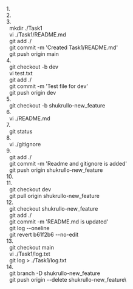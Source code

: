 1.\
2.\
3.\
    &nbsp;&nbsp;mkdir ./Task1\
    &nbsp;&nbsp;vi ./Task1/README.md\
    &nbsp;&nbsp;git add ./\
    &nbsp;&nbsp;git commit -m 'Created Task1/README.md'\
    &nbsp;&nbsp;git push origin main\
4.\
    &nbsp;&nbsp;git checkout -b dev\
    &nbsp;&nbsp;vi test.txt\
    &nbsp;&nbsp;git add ./\
    &nbsp;&nbsp;git commit -m 'Test file for dev'\
    &nbsp;&nbsp;git push origin dev\
5.\
    &nbsp;&nbsp;git checkout -b shukrullo-new_feature\
6.\
    &nbsp;&nbsp;vi ./README.md\
7.\
    &nbsp;&nbsp;git status\
8.\
    &nbsp;&nbsp;vi ./gitignore\
9.\
    &nbsp;&nbsp;git add ./\
    &nbsp;&nbsp;git commit -m 'Readme and gitignore is added'\
    &nbsp;&nbsp;git push origin shukrullo-new_feature\
10. \
11.\
    &nbsp;&nbsp;git checkout dev\
    &nbsp;&nbsp;git pull origin shukrullo-new_feature\
12.\
    &nbsp;&nbsp;git checkout shukrullo-new_feature\
    &nbsp;&nbsp;git add ./\
    &nbsp;&nbsp;git commit -m 'README.md is updated'\
    &nbsp;&nbsp;git log --oneline\
    &nbsp;&nbsp;git revert b61f2b6 --no-edit\
13.\
    &nbsp;&nbsp;git checkout main\
    &nbsp;&nbsp;vi ./Task1/log.txt\
    &nbsp;&nbsp;git log > ./Task1/log.txt\
14.\
    &nbsp;&nbsp;git branch -D shukrullo-new_feature\
    &nbsp;&nbsp;git push origin --delete shukrullo-new_feature\   

